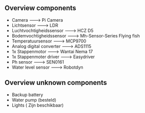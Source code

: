 ## Overview components
* Camera                      --->        Pi Camera 
* Lichtsensor                 --->        LDR
* Luchtvochtigheidssensor     --->        HCZ D5
* Bodemvochtigheidssensor     --->        Mh-Sensor-Series Flying fish
* Temperatuursensor           --->        MCP9700
* Analog digital converter    --->        ADS1115
* 1x Stappenmotor             --->        Wantai Nema 17
* 1x Stappenmoter driver      --->        Easydriver
* Ph sensor                   --->        SEN0161 
* Water level sensor          --->        Robotdyn  

## Overview unknown components 
* Backup battery 
* Water pump (besteld)
* Lights ( Zijn beschikbaar)
                        
                        
                        
